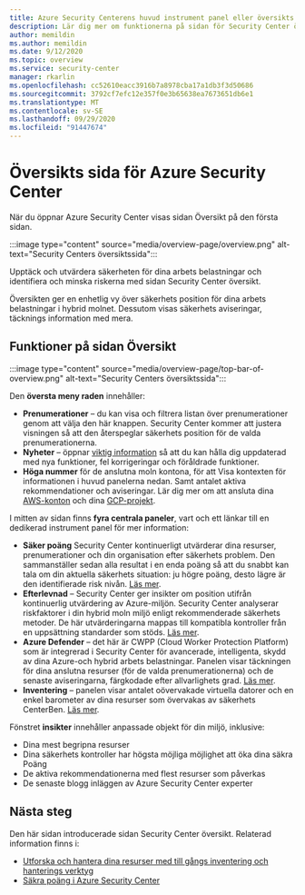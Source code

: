 ```yaml
---
title: Azure Security Centerens huvud instrument panel eller översikts sida
description: Lär dig mer om funktionerna på sidan för Security Center översikt
author: memildin
ms.author: memildin
ms.date: 9/12/2020
ms.topic: overview
ms.service: security-center
manager: rkarlin
ms.openlocfilehash: cc52610eacc3916b7a8978cba17a1db3f3d50686
ms.sourcegitcommit: 3792cf7efc12e357f0e3b65638ea7673651db6e1
ms.translationtype: MT
ms.contentlocale: sv-SE
ms.lasthandoff: 09/29/2020
ms.locfileid: "91447674"
---
```

# <a name="azure-security-centers-overview-page"></a>Översikts sida för Azure Security Center

När du öppnar Azure Security Center visas sidan Översikt på den första sidan. 

:::image type="content" source="media/overview-page/overview.png" alt-text="Security Centers översiktssida":::

Upptäck och utvärdera säkerheten för dina arbets belastningar och identifiera och minska riskerna med sidan Security Center översikt.

Översikten ger en enhetlig vy över säkerhets position för dina arbets belastningar i hybrid molnet. Dessutom visas säkerhets aviseringar, täcknings information med mera.


## <a name="features-of-the-overview-page"></a>Funktioner på sidan Översikt

:::image type="content" source="media/overview-page/top-bar-of-overview.png" alt-text="Security Centers översiktssida":::

Den **översta meny raden** innehåller:
- **Prenumerationer** – du kan visa och filtrera listan över prenumerationer genom att välja den här knappen. Security Center kommer att justera visningen så att den återspeglar säkerhets position för de valda prenumerationerna.
- **Nyheter** – öppnar [viktig information](release-notes.md) så att du kan hålla dig uppdaterad med nya funktioner, fel korrigeringar och föråldrade funktioner.
- **Höga nummer** för de anslutna moln kontona, för att Visa kontexten för informationen i huvud panelerna nedan. Samt antalet aktiva rekommendationer och aviseringar.
    Lär dig mer om att ansluta dina [AWS-konton](quickstart-onboard-aws.md) och dina [GCP-projekt](quickstart-onboard-gcp.md).


I mitten av sidan finns **fyra centrala paneler**, vart och ett länkar till en dedikerad instrument panel för mer information:
- **Säker poäng** Security Center kontinuerligt utvärderar dina resurser, prenumerationer och din organisation efter säkerhets problem. Den sammanställer sedan alla resultat i en enda poäng så att du snabbt kan tala om din aktuella säkerhets situation: ju högre poäng, desto lägre är den identifierade risk nivån. [Läs mer](secure-score-security-controls.md).
- **Efterlevnad** – Security Center ger insikter om position utifrån kontinuerlig utvärdering av Azure-miljön. Security Center analyserar riskfaktorer i din hybrid moln miljö enligt rekommenderade säkerhets metoder. De här utvärderingarna mappas till kompatibla kontroller från en uppsättning standarder som stöds. [Läs mer](security-center-compliance-dashboard.md).
- **Azure Defender** – det här är CWPP (Cloud Worker Protection Platform) som är integrerad i Security Center för avancerade, intelligenta, skydd av dina Azure-och hybrid arbets belastningar. Panelen visar täckningen för dina anslutna resurser (för de valda prenumerationerna) och de senaste aviseringarna, färgkodade efter allvarlighets grad. [Läs mer](azure-defender.md).
- **Inventering** – panelen visar antalet oövervakade virtuella datorer och en enkel barometer av dina resurser som övervakas av säkerhets CenterBen. [Läs mer](asset-inventory.md).


Fönstret **insikter** innehåller anpassade objekt för din miljö, inklusive:
- Dina mest begripna resurser
- Dina säkerhets kontroller har högsta möjliga möjlighet att öka dina säkra Poäng
- De aktiva rekommendationerna med flest resurser som påverkas
- De senaste blogg inläggen av Azure Security Center experter

## <a name="next-steps"></a>Nästa steg

Den här sidan introducerade sidan Security Center översikt. Relaterad information finns i:

- [Utforska och hantera dina resurser med till gångs inventering och hanterings verktyg](asset-inventory.md)
- [Säkra poäng i Azure Security Center](secure-score-security-controls.md)